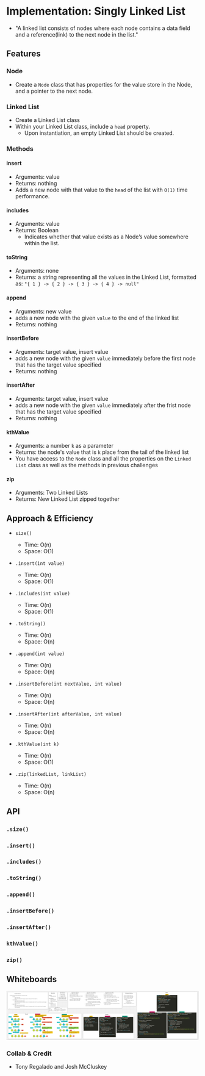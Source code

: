 # Implementation: Singly Linked List

- "A linked list consists of nodes where each node contains a data field and a reference(link) to the next node in the list."

## Features

### Node

- Create a `Node` class that has properties for the value store in the Node, and a pointer to the next node.

### Linked List

- Create a Linked List class
- Within your Linked List class, include a `head` property.
  - Upon instantiation, an empty Linked List should be created.

### Methods

#### insert

- Arguments: value
- Returns: nothing
- Adds a new node with that value to the `head` of the list with `O(1)` time performance.

#### includes

- Arguments: value
- Returns: Boolean
  - Indicates whether that value exists as a Node’s value somewhere within the list.

#### toString

- Arguments: none
- Returns: a string representing all the values in the Linked List, formatted as: `"{ 1 } -> { 2 } -> { 3 } -> { 4 } -> null"`

#### append

- Arguments: new value
- adds a new node with the given `value` to the end of the linked list
- Returns: nothing

#### insertBefore

- Arguments: target value, insert value
- adds a new node with the given `value` immediately before the first node that has the target value specified
- Returns: nothing

#### insertAfter

- Arguments: target value, insert value
- adds a new node with the given `value` immediately after the frist node that has the target value specified
- Returns: nothing

#### kthValue

- Arguments: a number `k` as a parameter
- Returns: the node's value that is `k` place from the tail of the linked list
- You have access to the `Node` class and all the properties on the `Linked List` class as well as the methods in previous challenges

#### zip

- Arguments: Two Linked Lists
- Returns: New Linked List zipped together


## Approach & Efficiency

- `size()`
  - Time: O(n)
  - Space: O(1)

- `.insert(int value)`
  - Time: O(n)
  - Space: O(1)

- `.includes(int value)`
  - Time: O(n)
  - Space: O(1)

- `.toString()`
  - Time: O(n)
  - Space: O(n)

- `.append(int value)`
  - Time: O(n)
  - Space: O(n)

- `.insertBefore(int nextValue, int value)`
  - Time: O(n)
  - Space: O(n)

- `.insertAfter(int afterValue, int value)`
  - Time: O(n)
  - Space: O(n)

- `.kthValue(int k)`
  - Time: O(n)
  - Space: O(1)

- `.zip(linkedList, linkList)`
  - Time: O(n)
  - Space: O(n)

## API

### `.size()`

### `.insert()`

### `.includes()`

### `.toString()`

### `.append()`

### `.insertBefore()`

### `.insertAfter()`

### `kthValue()`

### `zip()`

## Whiteboards

![Whiteboard](../../assets/linkedListAppendBeforeAfter.PNG)

### Collab & Credit

- Tony Regalado and Josh McCluskey


